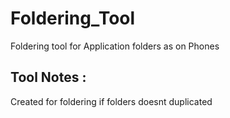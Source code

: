 # Foldering_Tool
Foldering tool for Application folders as on Phones

## Tool Notes :
Created for foldering if folders doesnt duplicated 
